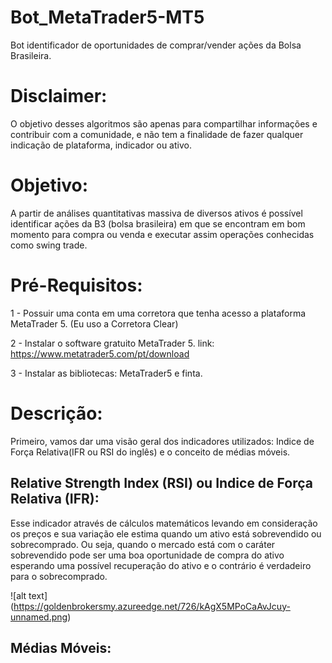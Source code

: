 # Bot_MetaTrader5-MT5
 
 Bot identificador de oportunidades de comprar/vender ações da Bolsa Brasileira.

# Disclaimer:

O objetivo desses algoritmos são apenas para compartilhar informações e contribuir com a comunidade, e não tem a finalidade de fazer qualquer indicação de plataforma, indicador ou ativo.
# Objetivo:

A partir de análises quantitativas massiva de diversos ativos é possível identificar ações da B3 (bolsa brasileira) em que se encontram em bom momento para compra ou venda e executar assim operações conhecidas como swing trade.

# Pré-Requisitos:

1 - Possuir uma conta em uma corretora que tenha acesso a plataforma MetaTrader 5. (Eu uso a Corretora Clear)

2 - Instalar o software gratuito MetaTrader 5. link: https://www.metatrader5.com/pt/download

3 - Instalar as bibliotecas: MetaTrader5 e finta.

# Descrição:

Primeiro, vamos dar uma visão geral dos indicadores utilizados: Indice de Força Relativa(IFR ou RSI do inglês) e o conceito de médias móveis.

## Relative Strength Index (RSI) ou Indice de Força Relativa (IFR):

Esse indicador através de cálculos matemáticos levando em consideração os preços e sua variação ele estima quando um ativo está sobrevendido ou sobrecomprado. Ou seja, quando o mercado está com o caráter sobrevendido pode ser uma boa oportunidade de compra do ativo esperando uma possível recuperação do ativo e o contrário é verdadeiro para o sobrecomprado.

![alt text] (https://goldenbrokersmy.azureedge.net/726/kAgX5MPoCaAvJcuy-unnamed.png)

## Médias Móveis:

